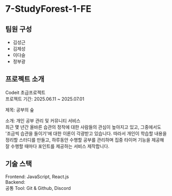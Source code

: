 # 7-StudyForest-1-FE

## 팀원 구성

- 김성근
- 김제성
- 이다슬
- 정부광

## 프로젝트 소개

Codeit 초급프로젝트  
프로젝트 기간: 2025.06.11 ~ 2025.07.01

제목: 공부의 숲

소개: 개인 공부 관리 및 커뮤니티 서비스  
최근 몇 년간 올바른 습관의 정착에 대한 사람들의 관심이 높아지고 있고, 그중에서도 '조금씩 습관을 들이기'에 대한 이론이 각광받고 있습니다. 따라서 개인이 학습할 내용을 정리할 스터디를 만들고, 하루동안 수행할 공부를 관리하며 집중 타이머 기능을 제공해 잘 수행할 때마다 포인트를 제공하는 서비스 제작합니다.

## 기술 스택

Frontend: JavaScript, React.js  
Backend:  
공통 Tool: Git & Github, Discord
